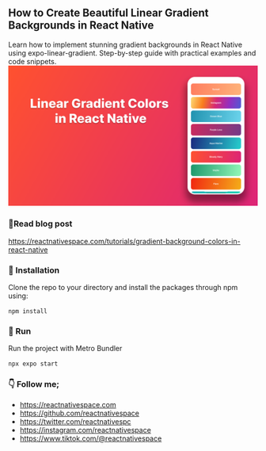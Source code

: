 ## How to Create Beautiful Linear Gradient Backgrounds in React Native

Learn how to implement stunning gradient backgrounds in React Native using expo-linear-gradient. Step-by-step guide with practical examples and code snippets.
![Screenshot](screenshot.png)

### 📖Read blog post
https://reactnativespace.com/tutorials/gradient-background-colors-in-react-native

### 📘 Installation
Clone the repo to your directory and install the packages through npm using:
```
npm install
```

### 🔬 Run
Run the project with Metro Bundler
```
npx expo start
```

### 👇 Follow me;
- https://reactnativespace.com
- https://github.com/reactnativespace
- https://twitter.com/reactnativespc
- https://instagram.com/reactnativespace
- https://www.tiktok.com/@reactnativespace
